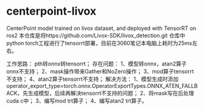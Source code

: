 # centerpoint-livox
CenterPoint model trained on livox dataset, and deployed with TensorRT on ros2
本仓库是将https://github.com/Livox-SDK/livox_detection.git   仓库中python torch工程进行了tensorrt部署，目前在3060笔记本电脑上耗时为25ms左右。

工作思路：
  pth转onnx转tensorrt；
存在问题：
  1、模型转onnx，atan2算子onnx不支持；
  2、mask操作带来Gather和NoZero操作；
  3、mod算子tensorrt不支持；
  4、atan2算子tensorrt不支持；
解决方法：
  1、模型生成时添加 operator_export_type=torch.onnx.OperatorExportTypes.ONNX_ATEN_FALLBACK，先生成模型，后续再解决tensorrt不支持的问题；
  2、将mask写在后处理cuda c中；
  3、编写mod trt算子；
  4、编写atan2 trt算子。
